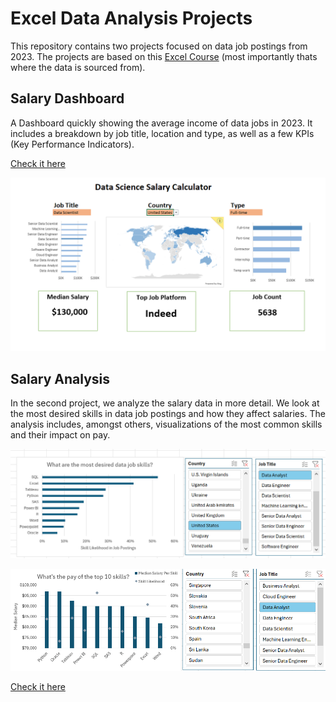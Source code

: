 # Excel Data Analysis Projects

This repository contains two projects focused on data job postings from 2023. The projects are based on this [Excel Course](https://github.com/lukebarousse/Excel_Data_Analytics_Course/tree/main) (most importantly thats where the data is sourced from).

## Salary Dashboard

A Dashboard quickly showing the average income of data jobs in 2023. It includes a breakdown by job title, location and type, as well as a few KPIs (Key Performance Indicators).  

[Check it here](Project_1)

![dashboard](assets/dashboard.png)

## Salary Analysis

In the second project, we analyze the salary data in more detail. We look at the most desired skills in data job postings and how they affect salaries. The analysis includes, amongst others, visualizations of the most common skills and their impact on pay.

![most_desired_skills](assets/most_desired_skills.png)

![top_skills_pay](assets/top_skills_pay.png)

[Check it here](Project_2)
